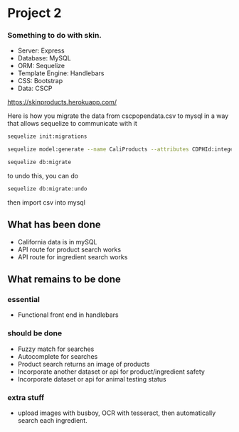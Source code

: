 # Project 2

### Something to do with skin.

- Server: Express
- Database: MySQL
- ORM: Sequelize
- Template Engine: Handlebars
- CSS: Bootstrap
- Data: CSCP

https://skinproducts.herokuapp.com/

Here is how you migrate the data from cscpopendata.csv to mysql in a way that allows sequelize to communicate with it

```bash
sequelize init:migrations

sequelize model:generate --name CaliProducts --attributes CDPHId:integer,ProductName:string,CSFId:integer,CSF:string,CompanyId:integer,CompanyName:string,BrandName:string,PrimaryCategoryId:integer,PrimaryCategory:string,SubCategoryId:integer,SubCategory:string,CasId:integer,CasNumber:string,ChemicalId:integer,ChemicalName:string,InitialDateReported:string,MostRecentDateReported:string,DiscontinuedDate:string,ChemicalCreatedAt:string,ChemicalUpdatedAt:string,ChemicalDateRemoved:string,ChemicalCount:integer

sequelize db:migrate
```

to undo this, you can do

```bash
sequelize db:migrate:undo
```

then import csv into mysql

## What has been done

- California data is in mySQL
- API route for product search works
- API route for ingredient search works

## What remains to be done

### essential

- Functional front end in handlebars

### should be done

- Fuzzy match for searches
- Autocomplete for searches
- Product search returns an image of products
- Incorporate another dataset or api for product/ingredient safety
- Incorporate dataset or api for animal testing status

### extra stuff

- upload images with busboy, OCR with tesseract, then automatically search each ingredient.
